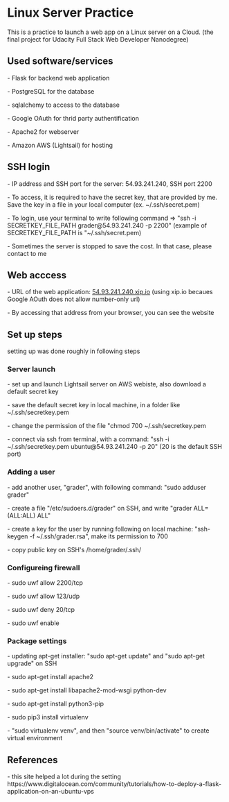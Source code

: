 <h1> Linux Server Practice </h1>

This is a practice to launch a web app on a Linux server on a Cloud. 
(the final project for Udacity Full Stack Web Developer Nanodegree) 



<h2>Used software/services </h2>
<p> - Flask for backend web application
<p> - PostgreSQL for the database 
<p> - sqlalchemy to access to the database
<p> - Google OAuth for thrid party authentification
<p> - Apache2 for webserver
<p> - Amazon AWS (Lightsail) for hosting


<h2>SSH login</h2> 
<p> - IP address and SSH port for the server:  54.93.241.240,  SSH port 2200     
<p> - To access, it is required to have the secret key, that are provided by me. Save the key in a file in your local computer (ex. ~/.ssh/secret.pem) 
<p> - To login, use your terminal to write following command =>  "ssh -i SECRETKEY_FILE_PATH grader@54.93.241.240 -p 2200"  (example of SECRETKEY_FILE_PATH is "~/.ssh/secret.pem) 
<p> - Sometimes the server is stopped to save the cost. In that case, please contact to me


<h2>Web acccess</h2>
<p> - URL of the web application:  <a href="http://54.93.241.240.xip.io">54.93.241.240.xip.io</a>   (using xip.io becaues Google AOuth does not allow number-only url) 
<p> - By accessing that address from your browser, you can see the website


<h2>Set up steps</h2>
<p> setting up was done roughly in following steps
<h3> Server launch </h3>
<p> - set up and launch Lightsail server on AWS webiste, also download a default secret key 
<p> - save the default secret key in local machine, in a folder like ~/.ssh/secretkey.pem
<p> - change the permission of the file  "chmod 700 ~/.ssh/secretkey.pem 
<p> - connect via ssh from terminal, with a command: "ssh -i ~/.ssh/secretkey.pem ubuntu@54.93.241.240 -p 20" (20 is the default SSH port) 
  
<h3> Adding a user </h3>
<p> - add another user, "grader", with following command: "sudo adduser grader" 
<p> - create a file "/etc/sudoers.d/grader" on SSH, and write "grader ALL=(ALL:ALL) ALL" 
<p> - create a key for the user by running following on local machine: "ssh-keygen -f ~/.ssh/grader.rsa", make its permission to 700
<p> - copy public key on SSH's /home/grader/.ssh/
  
<h3> Configureing firewall </h3> 
<p> - sudo uwf allow 2200/tcp
<p> - sudo uwf allow 123/udp
<p> - sudo uwf deny 20/tcp
<p> - sudo uwf enable 

<h3> Package settings </h3> 
<p> - updating apt-get installer: "sudo apt-get update" and "sudo apt-get upgrade" on SSH
<p> - sudo apt-get install apache2   
<p> - sudo apt-get install libapache2-mod-wsgi python-dev
<p> - sudo apt-get install python3-pip 
<p> - sudo pip3 install virtualenv 
<p> - "sudo virtualenv venv",  and then "source venv/bin/activate" to create virtual environment 


<h2>References</h2>
<p> - this site helped a lot during the setting https://www.digitalocean.com/community/tutorials/how-to-deploy-a-flask-application-on-an-ubuntu-vps  







  
